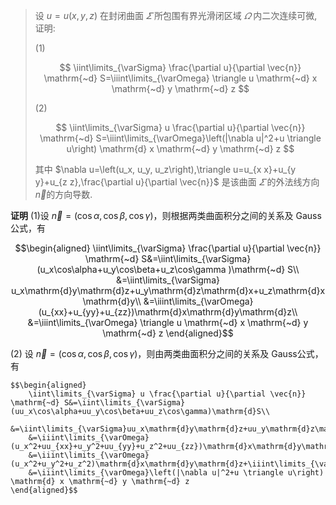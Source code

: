 >设 $u=u(x, y, z)$ 在封闭曲面 $\varSigma$ 所包围有界光滑闭区域 $\varOmega$ 内二次连续可微, 证明:
>
>(1)
>
>$$
\iint\limits_{\varSigma} \frac{\partial u}{\partial \vec{n}} \mathrm{~d} S=\iiint\limits_{\varOmega} \triangle u \mathrm{~d} x \mathrm{~d} y \mathrm{~d} z
$$
>
>(2)
>
>$$
\iint\limits_{\varSigma} u \frac{\partial u}{\partial \vec{n}} \mathrm{~d} S=\iiint\limits_{\varOmega}\left(|\nabla u|^2+u \triangle u\right) \mathrm{d} x \mathrm{~d} y \mathrm{~d} z
$$
>
>其中 $\nabla u=\left(u_x, u_y, u_z\right),\triangle u=u_{x x}+u_{y y}+u_{z z},\frac{\partial u}{\partial \vec{n}}$ 是该曲面 $\varSigma$ 的外法线方向 $\vec{n}$的方向导数.

$\textbf{证明}$ (1)设 $\vec{n}=(\cos\alpha,\cos\beta,\cos\gamma)$，则根据两类曲面积分之间的关系及 $\mathrm{Gauss}$公式，有

$$\begin{aligned}
\iint\limits_{\varSigma} \frac{\partial u}{\partial \vec{n}} \mathrm{~d} S&=\iint\limits_{\varSigma} (u_x\cos\alpha+u_y\cos\beta+u_z\cos\gamma )\mathrm{~d} S\\
&=\iint\limits_{\varSigma} u_x\mathrm{d}y\mathrm{d}z+u_y\mathrm{d}z\mathrm{d}x+u_z\mathrm{d}x\mathrm{d}y\\
&=\iiint\limits_{\varOmega}(u_{xx}+u_{yy}+u_{zz})\mathrm{d}x\mathrm{d}y\mathrm{d}z\\
&=\iiint\limits_{\varOmega} \triangle u \mathrm{~d} x \mathrm{~d} y \mathrm{~d} z
\end{aligned}$$

(2) 设 $\vec{n}=(\cos\alpha,\cos\beta,\cos\gamma)$，则由两类曲面积分之间的关系及 $\mathrm{Gauss}$公式，有

    $$\begin{aligned}
        \iint\limits_{\varSigma} u \frac{\partial u}{\partial \vec{n}} \mathrm{~d} S&=\iint\limits_{\varSigma}(uu_x\cos\alpha+uu_y\cos\beta+uu_z\cos\gamma)\mathrm{d}S\\
        &=\iint\limits_{\varSigma}uu_x\mathrm{d}y\mathrm{d}z+uu_y\mathrm{d}z\mathrm{d}x+uu_z\mathrm{d}x\mathrm{d}y\\
        &=\iiint\limits_{\varOmega}(u_x^2+uu_{xx}+u_y^2+uu_{yy}+u_z^2+uu_{zz})\mathrm{d}x\mathrm{d}y\mathrm{d}z\\
        &=\iiint\limits_{\varOmega}(u_x^2+u_y^2+u_z^2)\mathrm{d}x\mathrm{d}y\mathrm{d}z+\iiint\limits_{\varOmega}u(u_{xx}+u_{yy}+u_{zz})\mathrm{d}x\mathrm{d}y\mathrm{d}z\\
        &=\iiint\limits_{\varOmega}\left(|\nabla u|^2+u \triangle u\right) \mathrm{d} x \mathrm{~d} y \mathrm{~d} z
    \end{aligned}$$
